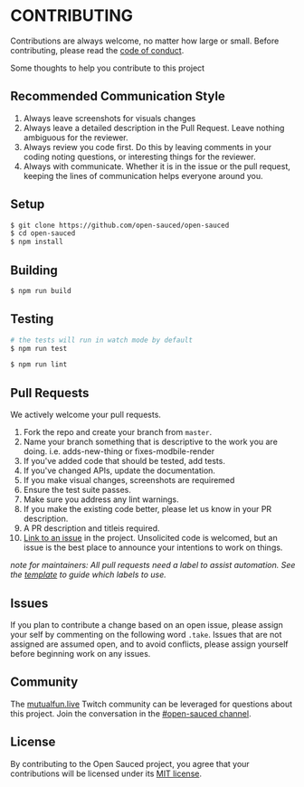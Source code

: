 # CONTRIBUTING

Contributions are always welcome, no matter how large or small. Before contributing,
please read the [code of conduct](CODE_OF_CONDUCT.md).


Some thoughts to help you contribute to this project

## Recommended Communication Style

1. Always leave screenshots for visuals changes
1. Always leave a detailed description  in the Pull Request. Leave nothing ambiguous for the reviewer. 
1. Always review you code first. Do this by leaving comments in your coding noting questions, or interesting things for the reviewer.
1. Always with communicate. Whether it is in the issue or the pull request, keeping the lines of communication helps everyone around you.

## Setup


```sh
$ git clone https://github.com/open-sauced/open-sauced
$ cd open-sauced
$ npm install
```

## Building

```sh
$ npm run build
```

## Testing

```sh
# the tests will run in watch mode by default
$ npm run test
```

```sh
$ npm run lint
```

## Pull Requests

We actively welcome your pull requests.

1. Fork the repo and create your branch from `master`.
1. Name your branch something that is descriptive to the work you are doing. i.e. adds-new-thing or fixes-modbile-render
1. If you've added code that should be tested, add tests.
1. If you've changed APIs, update the documentation.
1. If you make visual changes, screenshots are requiremed
1. Ensure the test suite passes.
1. Make sure you address any lint warnings.
1. If you make the existing code better, please let us know in your PR description.
1. A PR description and titleis required. 
1. [Link to an issue](https://help.github.com/en/github/writing-on-github/autolinked-references-and-urls) in the project. Unsolicited code is welcomed, but an issue is the best place to announce your intentions to work on things.

*note for maintainers: All pull requests need a label to assist automation. See the [template](https://github.com/open-sauced/open-sauced/blob/master/.github/release-drafter.yml) to guide which labels to use.*

## Issues

If you plan to contribute a change based on an open issue, please assign your self by commenting on the following word `.take`. Issues that are not assigned are assumed open, and to avoid conflicts, please assign yourself before beginning work on any issues.  

## Community
The [mutualfun.live](https://mutualfun.live) Twitch community can be leveraged for questions about this project. Join the conversation in the [#open-sauced channel](https://discord.gg/gZMKK5q).

## License

By contributing to the Open Sauced project, you agree that your contributions will be licensed
under its [MIT license](LICENSE).
